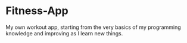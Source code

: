 # Fitness-App
My own workout app, starting from the very basics of my programming knowledge and improving as I learn new things.
